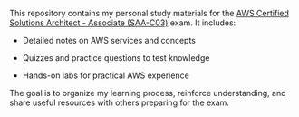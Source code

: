 This repository contains my personal study materials for the [AWS Certified Solutions Architect - Associate (SAA-C03)](https://aws.amazon.com/certification/certified-solutions-architect-associate/) exam. It includes:

*   Detailed notes on AWS services and concepts
    
*   Quizzes and practice questions to test knowledge
    
*   Hands-on labs for practical AWS experience
    

The goal is to organize my learning process, reinforce understanding, and share useful resources with others preparing for the exam.
